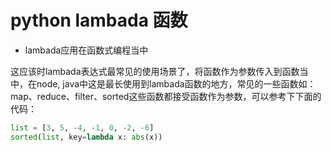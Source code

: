 # python lambada 函数

- lambada应用在函数式编程当中

这应该时lambada表达式最常见的使用场景了，将函数作为参数传入到函数当中，在node, java中这是最长使用到lambada函数的地方，常见的一些函数如：map、reduce、filter、sorted这些函数都接受函数作为参数，可以参考下下面的代码：

````python
list = [3, 5, -4, -1, 0, -2, -6]
sorted(list, key=lambda x: abs(x))
````